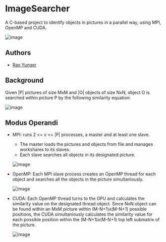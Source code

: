 # ImageSearcher

A C-based project to identify objects in pictures in a parallel way, using MPI, OpenMP and CUDA.

![image](https://user-images.githubusercontent.com/62587988/213797162-0b301f39-6ed4-44b6-8fba-270c0038c45e.png)

## Authors

- [Ran Yunger](https://github.com/RanYunger)

## Background

Given |P| pictures of size MxM and |O| objects of size NxN, object O is searched within picture P by the following similarity equation:

![image](https://user-images.githubusercontent.com/62587988/213808016-fa93effc-2483-4fda-806a-a40d4c471d85.png)

## Modus Operandi

- MPI: runs 2 <= x <= |P| processes, a master and at least one slave.
  -  The master loads the pictures and objects from file and manages workshares to its slaves.
  -  Each slave searches all objects in its designated picture.
  
  ![image](https://user-images.githubusercontent.com/62587988/213802847-1f2e69cb-7871-4472-ab79-0ed7ce83e3df.png)
  
- OpenMP: Each MPI slave process creates an OpenMP thread for each object and searches all the objects in the picture simultaniously.

  ![image](https://user-images.githubusercontent.com/62587988/213803898-98c0e5df-cd8e-4b8e-9ed3-2d4d34879730.png)
  
- CUDA: Each OpenMP thread turns to the GPU and calculates the similarity value on the designated thread object.
  Since NxN object can be found within an MxM picture within (M-N+1)x(M-N+1) possible positions, the CUDA simultaniously calculates the similarity
  value for each possible position within the (M-N+1)x(M-N+1) top left submatrix of the picture.
  
  ![image](https://user-images.githubusercontent.com/62587988/213806795-5a6fe246-9b2e-4055-a9c4-d9b76503c391.png)
